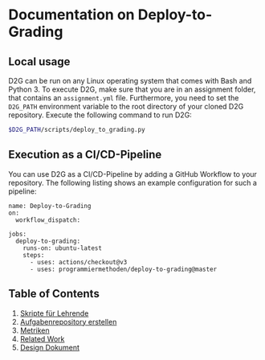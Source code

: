 # Documentation on Deploy-to-Grading

## Local usage

D2G can be run on any Linux operating system that comes with Bash and Python 3. To execute D2G, make sure that you are in an assignment folder, that contains an `assignment.yml` file. Furthermore, you need to set the `D2G_PATH` environment variable to the root directory of your cloned D2G repository. Execute the following command to run D2G:

```bash
$D2G_PATH/scripts/deploy_to_grading.py
```

## Execution as a CI/CD-Pipeline

You can use D2G as a CI/CD-Pipeline by adding a GitHub Workflow to your repository. The following listing shows an example configuration for such a pipeline:

```
name: Deploy-to-Grading
on:
  workflow_dispatch:
  
jobs:
  deploy-to-grading:
    runs-on: ubuntu-latest
    steps:
      - uses: actions/checkout@v3
      - uses: programmiermethoden/deploy-to-grading@master
```

## Table of Contents

1. [Skripte für Lehrende](teacher_scripts.md)
2. [Aufgabenrepository erstellen](create_tasks_repository.md)
3. [Metriken](metrics/readme.md)
4. [Related Work](related_work/readme.md)
5. [Design Dokument](design_document/readme.md)
